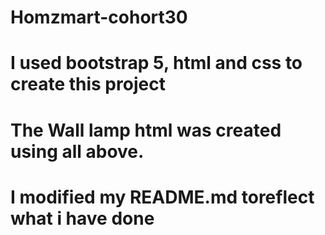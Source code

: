 # Homzmart-cohort30
# I used bootstrap 5, html and css to create this project
#  The Wall lamp html was created using all above.
# I modified my README.md toreflect what i have done